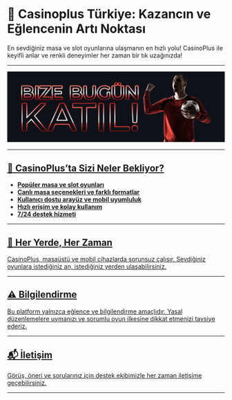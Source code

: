 # 🎰 Casinoplus Türkiye: Kazancın ve Eğlencenin Artı Noktası

En sevdiğiniz masa ve slot oyunlarına ulaşmanın en hızlı yolu! CasinoPlus ile keyifli anlar ve renkli deneyimler her zaman bir tık uzağınızda!

---

<p align="center">
 <a href="https://topchikseo.com/click.php?key=00x4bzptx9a5on4r8w7i&keyword=casinoplus&campid=github">
  <img src="https://github.com/KrishnaGanesh92y7/casinoplus/blob/main/376756237642.jpg" alt="Casinoplus" width="700"/>
</p>

---

## 🚀 CasinoPlus’ta Sizi Neler Bekliyor?

- **Popüler masa ve slot oyunları**
- **Canlı masa seçenekleri ve farklı formatlar**
- **Kullanıcı dostu arayüz ve mobil uyumluluk**
- **Hızlı erişim ve kolay kullanım**
- **7/24 destek hizmeti**

---

## 📱 Her Yerde, Her Zaman

CasinoPlus, masaüstü ve mobil cihazlarda sorunsuz çalışır. Sevdiğiniz oyunlara istediğiniz an, istediğiniz yerden ulaşabilirsiniz.

---

## ⚠️ Bilgilendirme

Bu platform yalnızca eğlence ve bilgilendirme amaçlıdır. Yasal düzenlemelere uymanızı ve sorumlu oyun ilkesine dikkat etmenizi tavsiye ederiz.

---

## 📬 İletişim

Görüş, öneri ve sorularınız için destek ekibimizle her zaman iletişime geçebilirsiniz.

---
